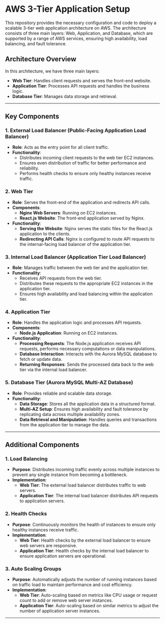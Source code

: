 # AWS 3-Tier Application Setup

This repository provides the necessary configuration and code to deploy a scalable 3-tier web application architecture on AWS. The architecture consists of three main layers: Web, Application, and Database, which are supported by a range of AWS services, ensuring high availability, load balancing, and fault tolerance.

## Architecture Overview

In this architecture, we have three main layers:

- **Web Tier**: Handles client requests and serves the front-end website.
- **Application Tier**: Processes API requests and handles the business logic.
- **Database Tier**: Manages data storage and retrieval.

---

## Key Components

### 1. External Load Balancer (Public-Facing Application Load Balancer)

- **Role**: Acts as the entry point for all client traffic.
- **Functionality**:
  - Distributes incoming client requests to the web tier EC2 instances.
  - Ensures even distribution of traffic for better performance and reliability.
  - Performs health checks to ensure only healthy instances receive traffic.

### 2. Web Tier

- **Role**: Serves the front-end of the application and redirects API calls.
- **Components**:
  - **Nginx Web Servers**: Running on EC2 instances.
  - **React.js Website**: The front-end application served by Nginx.
- **Functionality**:
  - **Serving the Website**: Nginx serves the static files for the React.js application to the clients.
  - **Redirecting API Calls**: Nginx is configured to route API requests to the internal-facing load balancer of the application tier.

### 3. Internal Load Balancer (Application Tier Load Balancer)

- **Role**: Manages traffic between the web tier and the application tier.
- **Functionality**:
  - Receives API requests from the web tier.
  - Distributes these requests to the appropriate EC2 instances in the application tier.
  - Ensures high availability and load balancing within the application tier.

### 4. Application Tier

- **Role**: Handles the application logic and processes API requests.
- **Components**:
  - **Node.js Application**: Running on EC2 instances.
- **Functionality**:
  - **Processing Requests**: The Node.js application receives API requests, performs necessary computations or data manipulations.
  - **Database Interaction**: Interacts with the Aurora MySQL database to fetch or update data.
  - **Returning Responses**: Sends the processed data back to the web tier via the internal load balancer.

### 5. Database Tier (Aurora MySQL Multi-AZ Database)

- **Role**: Provides reliable and scalable data storage.
- **Functionality**:
  - **Data Storage**: Stores all the application data in a structured format.
  - **Multi-AZ Setup**: Ensures high availability and fault tolerance by replicating data across multiple availability zones.
  - **Data Retrieval and Manipulation**: Handles queries and transactions from the application tier to manage the data.

---

## Additional Components

### 1. Load Balancing

- **Purpose**: Distributes incoming traffic evenly across multiple instances to prevent any single instance from becoming a bottleneck.
- **Implementation**:
  - **Web Tier**: The external load balancer distributes traffic to web servers.
  - **Application Tier**: The internal load balancer distributes API requests to application servers.

### 2. Health Checks

- **Purpose**: Continuously monitors the health of instances to ensure only healthy instances receive traffic.
- **Implementation**:
  - **Web Tier**: Health checks by the external load balancer to ensure web servers are responsive.
  - **Application Tier**: Health checks by the internal load balancer to ensure application servers are operational.

### 3. Auto Scaling Groups

- **Purpose**: Automatically adjusts the number of running instances based on traffic load to maintain performance and cost efficiency.
- **Implementation**:
  - **Web Tier**: Auto-scaling based on metrics like CPU usage or request count to add or remove web server instances.
  - **Application Tier**: Auto-scaling based on similar metrics to adjust the number of application server instances.

---

